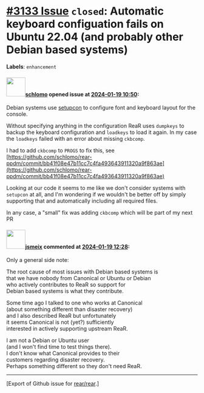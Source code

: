 [\#3133 Issue](https://github.com/rear/rear/issues/3133) `closed`: Automatic keyboard configuation fails on Ubuntu 22.04 (and probably other Debian based systems)
==================================================================================================================================================================

**Labels**: `enhancement`

#### <img src="https://avatars.githubusercontent.com/u/101384?v=4" width="50">[schlomo](https://github.com/schlomo) opened issue at [2024-01-19 10:50](https://github.com/rear/rear/issues/3133):

Debian systems use
[setupcon](https://manpages.debian.org/testing/console-setup/setupcon.1.en.html)
to configure font and keyboard layout for the console.

Without specifying anything in the configuration ReaR uses `dumpkeys` to
backup the keyboard configuration and `loadkeys` to load it again. In my
case the `loadkeys` failed with an error about missing `ckbcomp`.

I had to add `ckbcomp` to `PROGS` to fix this, see
[https://github.com/schlomo/rear-ppdm/commit/bb41f08e47b11cc7c4fa493643911320a9f863ae](https://github.com/schlomo/rear-ppdm/commit/bb41f08e47b11cc7c4fa493643911320a9f863ae)

Looking at our code it seems to me like we don't consider systems with
`setupcon` at all, and I'm wondering if we wouldn't be better off by
simply supporting that and automatically including all required files.

In any case, a "small" fix was adding `ckbcomp` which will be part of my
next PR

#### <img src="https://avatars.githubusercontent.com/u/1788608?u=925fc54e2ce01551392622446ece427f51e2f0ce&v=4" width="50">[jsmeix](https://github.com/jsmeix) commented at [2024-01-19 12:28](https://github.com/rear/rear/issues/3133#issuecomment-1900329432):

Only a general side note:

The root cause of most issues with Debian based systems is  
that we have nobody from Canonical or Ubuntu or Debian  
who actively contributes to ReaR so support for  
Debian based systems is what they contribute.

Some time ago I talked to one who works at Canonical  
(about something different than disaster recovery)  
and I also described ReaR but unfortunately  
it seems Canonical is not (yet?) sufficiently  
interested in actively supporting upstream ReaR.

I am not a Debian or Ubuntu user  
(and I won't find time to test things there).  
I don't know what Canonical provides to their  
customers regarding disaster recovery.  
Perhaps something different so they don't need ReaR.

------------------------------------------------------------------------

\[Export of Github issue for
[rear/rear](https://github.com/rear/rear).\]
